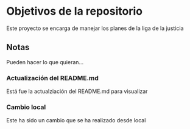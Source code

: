 # Objetivos de la repositorio

Este proyecto se encarga de manejar los planes de la liga de la justicia


## Notas
Pueden hacer lo que quieran...

### Actualización del README.md
Está fue la actualziación del README.md para visualizar

### Cambio local
Este ha sido un cambio que se ha realizado desde local
